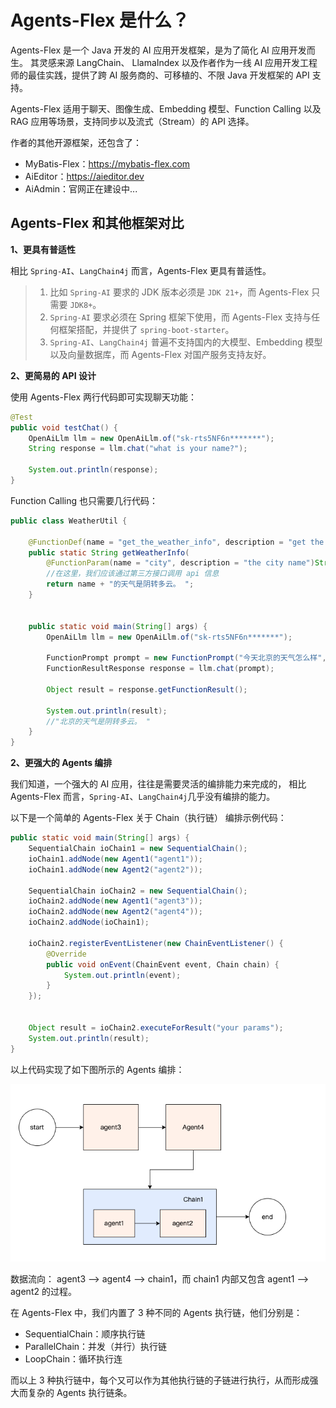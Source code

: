 # Agents-Flex 是什么？

Agents-Flex 是一个 Java 开发的 AI 应用开发框架，是为了简化 AI 应用开发而生。 其灵感来源 LangChain、 LlamaIndex 以及作者作为一线 AI 应用开发工程师的最佳实践，提供了跨
AI 服务商的、可移植的、不限 Java 开发框架的 API 支持。

Agents-Flex 适用于聊天、图像生成、Embedding 模型、Function Calling 以及 RAG 应用等场景，支持同步以及流式（Stream）的 API 选择。

作者的其他开源框架，还包含了：
- MyBatis-Flex：https://mybatis-flex.com
- AiEditor：https://aieditor.dev
- AiAdmin：官网正在建设中...

## Agents-Flex 和其他框架对比

**1、更具有普适性**

相比 `Spring-AI`、`LangChain4j` 而言，Agents-Flex 更具有普适性。

> 1) 比如 `Spring-AI` 要求的 JDK 版本必须是 `JDK 21+`，而 Agents-Flex 只需要 `JDK8+`。
> 2) `Spring-AI` 要求必须在 Spring 框架下使用，而 Agents-Flex 支持与任何框架搭配，并提供了 `spring-boot-starter`。
> 3) `Spring-AI`、`LangChain4j` 普遍不支持国内的大模型、Embedding 模型以及向量数据库，而 Agents-Flex 对国产服务支持友好。

**2、更简易的 API 设计**

使用 Agents-Flex 两行代码即可实现聊天功能：

```java
@Test
public void testChat() {
    OpenAiLlm llm = new OpenAiLlm.of("sk-rts5NF6n*******");
    String response = llm.chat("what is your name?");

    System.out.println(response);
}
```

Function Calling 也只需要几行代码：

```java
public class WeatherUtil {

    @FunctionDef(name = "get_the_weather_info", description = "get the weather info")
    public static String getWeatherInfo(
        @FunctionParam(name = "city", description = "the city name")String name ) {
        //在这里，我们应该通过第三方接口调用 api 信息
        return name + "的天气是阴转多云。 ";
    }


    public static void main(String[] args) {
        OpenAiLlm llm = new OpenAiLlm.of("sk-rts5NF6n*******");

        FunctionPrompt prompt = new FunctionPrompt("今天北京的天气怎么样", WeatherUtil.class);
        FunctionResultResponse response = llm.chat(prompt);

        Object result = response.getFunctionResult();

        System.out.println(result);
        //"北京的天气是阴转多云。 "
    }
}
```

**2、更强大的 Agents 编排**

我们知道，一个强大的 AI 应用，往往是需要灵活的编排能力来完成的， 相比 Agents-Flex 而言，`Spring-AI`、`LangChain4j`几乎没有编排的能力。

以下是一个简单的 Agents-Flex 关于 Chain（执行链） 编排示例代码：

```java
public static void main(String[] args) {
    SequentialChain ioChain1 = new SequentialChain();
    ioChain1.addNode(new Agent1("agent1"));
    ioChain1.addNode(new Agent2("agent2"));

    SequentialChain ioChain2 = new SequentialChain();
    ioChain2.addNode(new Agent1("agent3"));
    ioChain2.addNode(new Agent2("agent4"));
    ioChain2.addNode(ioChain1);

    ioChain2.registerEventListener(new ChainEventListener() {
        @Override
        public void onEvent(ChainEvent event, Chain chain) {
            System.out.println(event);
        }
    });


    Object result = ioChain2.executeForResult("your params");
    System.out.println(result);
}
```
以上代码实现了如下图所示的 Agents 编排：

![](../../assets/images/chians-01.png)

数据流向： agent3 --> agent4 --> chain1，而 chain1 内部又包含 agent1 --> agent2 的过程。


在 Agents-Flex 中，我们内置了 3 种不同的 Agents 执行链，他们分别是：

- SequentialChain：顺序执行链
- ParallelChain：并发（并行）执行链
- LoopChain：循环执行连


而以上 3 种执行链中，每个又可以作为其他执行链的子链进行执行，从而形成强大而复杂的 Agents 执行链条。

